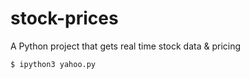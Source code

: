 # stock-prices
A Python project that gets real time stock data &amp; pricing


```
$ ipython3 yahoo.py
```